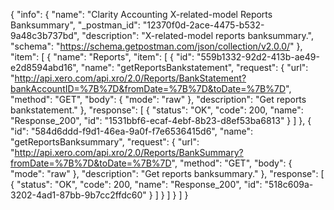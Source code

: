{
  "info": {
    "name": "Clarity Accounting X-related-model Reports Banksummary",
    "_postman_id": "12370f0d-2ace-4475-b532-9a48c3b737bd",
    "description": "X-related-model reports banksummary.",
    "schema": "https://schema.getpostman.com/json/collection/v2.0.0/"
  },
  "item": [
    {
      "name": "Reports",
      "item": [
        {
          "id": "559b1332-92d2-413b-ae49-e2d8594abd16",
          "name": "getReportsBankstatement",
          "request": {
            "url": "http://api.xero.com/api.xro/2.0/Reports/BankStatement?bankAccountID=%7B%7D&fromDate=%7B%7D&toDate=%7B%7D",
            "method": "GET",
            "body": {
              "mode": "raw"
            },
            "description": "Get reports bankstatement."
          },
          "response": [
            {
              "status": "OK",
              "code": 200,
              "name": "Response_200",
              "id": "1531bbf6-ecaf-4ebf-8b23-d8ef53ba6813"
            }
          ]
        },
        {
          "id": "584d6ddd-f9d1-46ea-9a0f-f7e6536415d6",
          "name": "getReportsBanksummary",
          "request": {
            "url": "http://api.xero.com/api.xro/2.0/Reports/BankSummary?fromDate=%7B%7D&toDate=%7B%7D",
            "method": "GET",
            "body": {
              "mode": "raw"
            },
            "description": "Get reports banksummary."
          },
          "response": [
            {
              "status": "OK",
              "code": 200,
              "name": "Response_200",
              "id": "518c609a-3202-4ad1-87bb-9b7cc2ffdc60"
            }
          ]
        }
      ]
    }
  ]
}